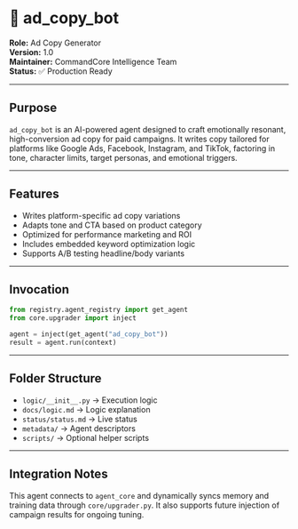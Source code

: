 # 🧠 ad_copy_bot

**Role:** Ad Copy Generator  
**Version:** 1.0  
**Maintainer:** CommandCore Intelligence Team  
**Status:** ✅ Production Ready

---

## Purpose

`ad_copy_bot` is an AI-powered agent designed to craft emotionally resonant, high-conversion ad copy for paid campaigns. It writes copy tailored for platforms like Google Ads, Facebook, Instagram, and TikTok, factoring in tone, character limits, target personas, and emotional triggers.

---

## Features

- Writes platform-specific ad copy variations
- Adapts tone and CTA based on product category
- Optimized for performance marketing and ROI
- Includes embedded keyword optimization logic
- Supports A/B testing headline/body variants

---

## Invocation

```python
from registry.agent_registry import get_agent
from core.upgrader import inject

agent = inject(get_agent("ad_copy_bot"))
result = agent.run(context)
```

---

## Folder Structure

- `logic/__init__.py` → Execution logic
- `docs/logic.md` → Logic explanation
- `status/status.md` → Live status
- `metadata/` → Agent descriptors
- `scripts/` → Optional helper scripts

---

## Integration Notes

This agent connects to `agent_core` and dynamically syncs memory and training data through `core/upgrader.py`. It also supports future injection of campaign results for ongoing tuning.

